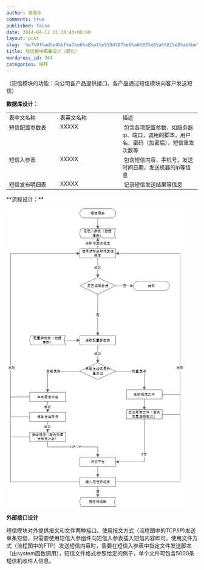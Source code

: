 ```yaml
---
author: 邹政华
comments: true
published: false
date: 2014-04-12 11:30:43+00:00
layout: post
slug: '%e7%9f%ad%e4%bf%a1%e6%a8%a1%e5%9d%97%e6%a6%82%e8%a6%81%e8%ae%be%e8%ae%a1%ef%bc%88%e7%ae%80%e5%8c%96%ef%bc%89'
title: 短信模块概要设计（简化）
wordpress_id: 344
categories: 编程
---
```


（短信模块的功能：向公司各产品提供接口，各产品通过短信模块向客户发送短信）

**数据库设计：**
<table >
<tbody >
<tr >

<td width="151" valign="top" >表中文名称
</td>

<td width="180" valign="top" >表英文名称
</td>

<td width="236" valign="top" >描述
</td>
</tr>
<tr >

<td width="151" valign="top" >短信配置参数表
</td>

<td width="180" valign="top" >XXXXX
</td>

<td width="236" valign="top" > 包含各项配置参数，如服务器ip、端口，调用的脚本，用户名，密码（加密后），短信重发次数等
</td>
</tr>
<tr >

<td width="151" valign="top" >短信入参表
</td>

<td width="180" valign="top" >XXXXX
</td>

<td width="236" valign="top" > 包含短信内容，手机号，发送时间日期，发送机器的ip等信息
</td>
</tr>
<tr >

<td width="151" valign="top" >短信发布明细表
</td>

<td width="180" valign="top" >XXXXX
</td>

<td width="236" valign="top" > 记录短信发送结果等信息
</td>
</tr>
</tbody>
</table>
**流程设计：**


![短信流程图](/images/2014/2014-04-12-short_message_flow.jpg)

**外部接口设计**

短信模块对外提供报文和文件两种接口。使用报文方式（流程图中的TCP/IP)发送单条短信，只需要使用短信入参组件向短信入参表插入短信内容即可。使用文件方式（流程图中的FTP）发送短信内容时，需要在短信入参表中指定文件发送脚本（由system函数调用），短信文件格式参照给定的例子，单个文件可包含5000条短信机收件人信息。
